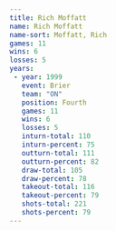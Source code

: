 ```yaml
---
title: Rich Moffatt
name: Rich Moffatt
name-sort: Moffatt, Rich
games: 11
wins: 6
losses: 5
years:
 - year: 1999
   event: Brier
   team: "ON"
   position: Fourth
   games: 11
   wins: 6
   losses: 5
   inturn-total: 110
   inturn-percent: 75
   outturn-total: 111
   outturn-percent: 82
   draw-total: 105
   draw-percent: 78
   takeout-total: 116
   takeout-percent: 79
   shots-total: 221
   shots-percent: 79
---
```

